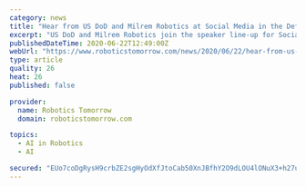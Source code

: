 ```yaml
---
category: news
title: "Hear from US DoD and Milrem Robotics at Social Media in the Defence and Military Sector"
excerpt: "US DoD and Milrem Robotics join the speaker line-up for Social Media in the Defence and Military Sector conference"
publishedDateTime: 2020-06-22T12:49:00Z
webUrl: "https://www.roboticstomorrow.com/news/2020/06/22/hear-from-us-dod-and-milrem-robotics-at-social-media-in-the-defence-and-military-sector/15393/"
type: article
quality: 26
heat: 26
published: false

provider:
  name: Robotics Tomorrow
  domain: roboticstomorrow.com

topics:
  - AI in Robotics
  - AI

secured: "EUo7coDgRysH9crbZE2sgHyOdXfJtoCab50XnJBfhY2O9dLOU4lONuX3+h27u10gWmD5CKdla+XKAzev5qPhZbxxWB8YxMTh93tC+RA75U0eFCk4qVf95J7DEvnMySkIiGJemLKeTdvumEvjjPXkJYa5eBWDrQB95z+nkd8numMwIsF/FtaFhS989YlyLcXGW0pm0d3lxlD8MutPLS6CDLhB5VMacTrBwppd3Fiz0QojhgCY+cgkH2UhxnpO4yOamILHVEol4xluLdJBXtTJW+L9HWYTbzaQo7FysxwD9ERMaS6dL3F8phUySrhxVNSVKRMj81aXIoVRSmoqltLwIg==;L7XbPIO2wB+QXsFnqyhN7w=="
---
```


